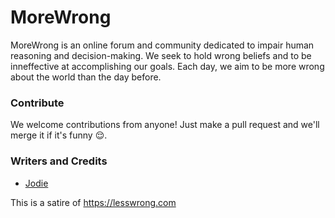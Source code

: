 # MoreWrong

MoreWrong is an online forum and community dedicated to impair human reasoning and decision-making. We seek to hold wrong beliefs and to be inneffective at accomplishing our goals. Each day, we aim to be more wrong about the world than the day before.

### Contribute

We welcome contributions from anyone! Just make a pull request and we'll merge it if it's funny 😌.

### Writers and Credits
* [Jodie](https://jodie.website)

This is a satire of https://lesswrong.com
